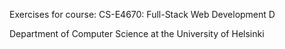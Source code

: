 Exercises for course: CS-E4670: Full-Stack Web Development D

Department of Computer Science at the University of Helsinki
